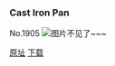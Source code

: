 ### Cast Iron Pan
No.1905
![图片不见了~~~](https://imgs.xkcd.com/comics/cast_iron_pans.png)

[原址](https://xkcd.com//1905) [下载](https://imgs.xkcd.com/comics/cast_iron_pans.png)

